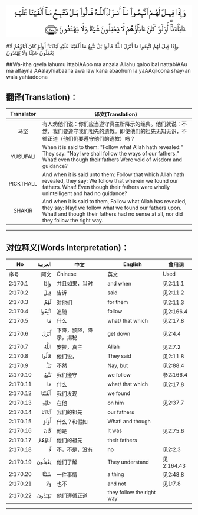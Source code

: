 ![002:170](images/002_170.gif)

#وَإِذَا قِيلَ لَهُمُ اتَّبِعُوا مَا أَنْزَلَ اللَّهُ قَالُوا بَلْ نَتَّبِعُ مَا أَلْفَيْنَا عَلَيْهِ آبَاءَنَا ۗ أَوَلَوْ كَانَ آبَاؤُهُمْ لَا يَعْقِلُونَ شَيْئًا وَلَا يَهْتَدُونَ 

##Wa-itha qeela lahumu ittabiAAoo ma anzala Allahu qaloo bal nattabiAAu ma alfayna AAalayhiabaana awa law kana abaohum la yaAAqiloona shay-an wala yahtadoona 

## 翻译(Translation)：

| Translator | 译文(Translation)                                            |
| :--------: | ------------------------------------------------------------ |
|    马坚    | 有人劝他们说：你们应当遵守真主所降示的经典。他们就说：不然，我们要遵守我们祖先的遗教。即使他们的祖先无知无识，不循正道（他们仍要遵守他们的遗教）吗？ |
|  YUSUFALI  | When it is said to them: "Follow what Allah hath revealed:" They say: "Nay! we shall follow the ways of our fathers." What! even though their fathers Were void of wisdom and guidance? |
| PICKTHALL  | And when it is said unto them: Follow that which Allah hath revealed, they say: We follow that wherein we found our fathers. What! Even though their fathers were wholly unintelligent and had no guidance? |
|   SHAKIR   | And when it is said to them, Follow what Allah has revealed, they say: Nay! we follow what we found our fathers upon. What! and though their fathers had no sense at all, nor did they follow the right way. |

---

## 对位释义(Words Interpretation)：

| No       | العربية | 中文                   | English                   | 曾用词     |
| -------- | ------: | ---------------------- | ------------------------- | ---------- |
| 序号     |    阿文 | Chinese                | 英文                      | Used       |
| 2:170.1  |    وَإِذَا | 并且如果，当时         | and when                  | 见2:11.1   |
| 2:170.2  |     قِيلَ | 告诉                   | said                      | 见2:11.2   |
| 2:170.3  |     لَهُمُ | 对他们                 | for them                  | 见2:11.3   |
| 2:170.4  |  اتَّبِعُوا | 追随                   | follow                    | 见2:166.4  |
| 2:170.5  |      مَا | 什么                   | what/ that which          | 见2:17.8   |
| 2:170.6  |    أَنْزَلَ | 下降，颁降，降示，揭秘 | get down                  | 见2:4.4    |
| 2:170.7  |    اللَّهُ | 安拉，真主             | Allah                     | 见2:7.2    |
| 2:170.8  |   قَالُوا | 他们说，               | They said                 | 见2:11.8   |
| 2:170.9  |      بَلْ | 不然                   | Nay, but                  | 见2:88.4   |
| 2:170.10 |    نَتَّبِعُ | 我们遵守               | we follow                 | 参2:166.4  |
| 2:170.11 |      مَا | 什么                   | what/ that which          | 见2:17.8   |
| 2:170.12 |  أَلْفَيْنَا | 我们发现               | we found                  |            |
| 2:170.13 |    عَلَيْهِ | 在他                   | on him                    | 见2:37.7   |
| 2:170.14 |  آبَاءَنَا | 我们的祖先             | our fathers               |            |
| 2:170.15 |    أَوَلَوْ | 什么？和假如           | What! and though          |            |
| 2:170.16 |     كَانَ | 他是                   | It was                    | 见2:75.6   |
| 2:170.17 |  آبَاؤُهُمْ | 他们的祖先             | their fathers             |            |
| 2:170.18 |      لَا | 不，不是，没有         | no                        | 见2:2.3    |
| 2:170.19 |  يَعْقِلُونَ | 他们了解               | They understand           | 见2:164.43 |
| 2:170.20 |    شَيْئًا | 一件事情               | a thing                   | 见2:48.8   |
| 2:170.21 |     وَلَا | 也不                   | and not                   | 见1:7.8    |
| 2:170.22 |  يَهْتَدُونَ | 他们遵循正道           | they follow the right way |            |

---

